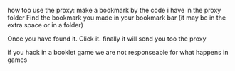 how too use the proxy: make a bookmark by the code i have in the proxy folder 
Find the bookmark you made in your bookmark bar (it may be in the extra space or in a folder)

Once you have found it. Click it.
finally it will send you too the proxy

if you hack in a booklet game we are not responseable for what happens in games
